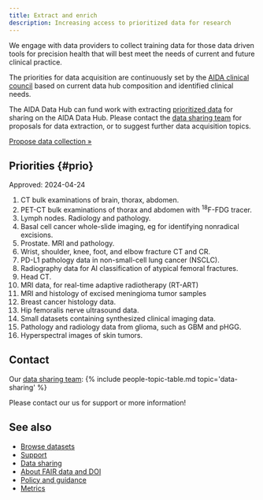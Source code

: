 ```yaml
---
title: Extract and enrich
description: Increasing access to prioritized data for research
---
```

We engage with data providers to collect training data for those data driven
tools for precision health that will best meet the needs of current and future
clinical practice.

The priorities for data acquisition are continuously set by the
[AIDA clinical council](https://medtech4health.se/aida/organisation/) based on
current data hub composition and identified clinical needs.

The AIDA Data Hub can fund work with extracting [prioritized data](#prio)
for sharing on the AIDA Data Hub. Please contact the [data sharing team](#contact)
for proposals for data extraction, or to suggest further data acquisition topics.

<a class="button" href="mailto:aida-data@nbis.se?subject=Proposed new data collection%3f">Propose data collection &raquo;</a>

## Priorities {#prio}

Approved: 2024-04-24

1. CT bulk examinations of brain, thorax, abdomen.
2. PET-CT bulk examinations of thorax and abdomen with <sup>18</sup>F-FDG tracer.
3. Lymph nodes. Radiology and pathology.
4. Basal cell cancer whole-slide imaging, eg for identifying nonradical excisions.
5. Prostate. MRI and pathology.
6. Wrist, shoulder, knee, foot, and elbow fracture CT and CR.
7. PD-L1 pathology data in non-small-cell lung cancer (NSCLC).
8. Radiography data for AI classification of atypical femoral fractures.
9. Head CT.
10. MRI data, for real-time adaptive radiotherapy (RT-ART)
11. MRI and histology of excised meningioma tumor samples
12. Breast cancer histology data.
13. Hip femoralis nerve ultrasound data.
14. Small datasets containing synthesized clinical imaging data.
15. Pathology and radiology data from glioma, such as GBM and pHGG.
16. Hyperspectral images of skin tumors.

## Contact
Our [data sharing team](../people#data-sharing):
{% include people-topic-table.md topic='data-sharing' %}

Please contact our us for support or more information!

## See also

* [Browse datasets](../../datasets)
* [Support](../../support)
* [Data sharing](../extract-enrich)
* [About FAIR data and DOI](/about/fair#what-are-dois-and-dataset-registers)
* [Policy and guidance](../../policy)
* [Metrics](/metrics)

